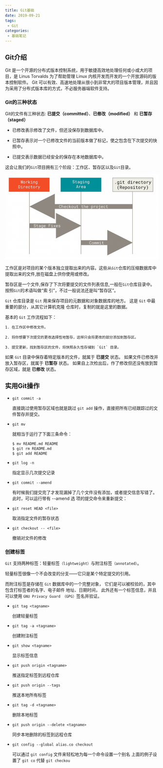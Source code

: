 ```yaml
---
title: Git基础
date: 2019-09-21
tags:
 - Git
categories:
 - 基础笔记
---
```


## Git介绍

Git 是一个开源的分布式版本控制系统，用于敏捷高效地处理任何或小或大的项目，是 Linus Torvalds 为了帮助管理 Linux 内核开发而开发的一个开放源码的版本控制软件。
Git 可以有效、高速地处理从很小到非常大的项目版本管理，并且因为采用了分布式版本库的方式，不必服务器端软件支持。

### Git的三种状态

Git的文件有三种状态: **已提交（committed）**、**已修改（modified）** 和 **已暂存（staged）**

* 已修改表示修改了文件，但还没保存到数据库中。

* 已暂存表示对一个已修改文件的当前版本做了标记，使之包含在下次提交的快照中。

* 已提交表示数据已经安全的保存在本地数据库中。

这会让我们的`Git`项目拥有三个阶段：工作区、暂存区以及`Git`目录。

![工作目录、暂存区域以及 Git 仓库](../../images/Git.png)

工作区是对项目的某个版本独立提取出来的内容。这些从`Git`仓库的压缩数据库中提取出来的文件,放在磁盘上供你使用或修改。

暂存区是一个文件,保存了下次将要提交的文件列表信息,一般在`Git`仓库目录中。按照`Git`的术语叫做“索 引”，不过一般说法还是叫“暂存区”。

`Git` 仓库目录是 `Git` 用来保存项目的元数据和对象数据库的地方。 这是 `Git` 中最重要的部分，从其它计算机克隆 仓库时，复制的就是这里的数据。

基本的 `Git` 工作流程如下：

    1. 在工作区中修改文件。

    2. 将你想要下次提交的更改选择性地暂存，这样只会将更改的部分添加到暂存区。 

    3. 提交更新，找到暂存区的文件，将快照永久性存储到 `Git` 目录。 

如果 `Git` 目录中保存着特定版本的文件，就属于 **已提交** 状态。 如果文件已修改并放入暂存区，就属于 **已暂存** 状态。 如果自上次检出后，作了修改但还没有放到暂存区域，就是 **已修改** 状态。

## 实用Git操作

* `git commit -a` 

    直接跳过使用暂存区域也就是跳过 `git add` 操作，直接把所有已经跟踪过的文件暂存并提交。

* `git mv`

    就相当于运行了下面三条命令： 
    ```shell
    $ mv README.md README 
    $ git rm README.md 
    $ git add README 
    ```
* `git log -n` 

    指定显示几次提交记录 

* `git commit --amend` 

    有时候我们提交完了才发现漏掉了几个文件没有添加，或者提交信息写错了。此时，可以运行带有 --amend 选 项的提交命令来重新提交： 

* `git reset HEAD <file>`

    取消指定文件的暂存状态

* `git checkout -- <file>`

    撤销对文件的修改

###  创建标签

`Git` 支持两种标签：轻量标签`（lightweight）`与附注标签`（annotated）`。 

轻量标签很像一个不会改变的分支——它只是某个特定提交的引用。 

而附注标签是存储在 `Git` 数据库中的一个完整对象， 它们是可以被校验的，其中包含打标签者的名字、电子邮件 地址、日期时间， 此外还有一个标签信息，并且可以使用 `GNU Privacy Guard （GPG）`签名并验证。

* `git tag <tagname>` 

    创建轻量标签

* `git tag -a <tagname>` 

    创建附注标签

* `git show <tagname>` 

    显示标签信息

* `git push origin <tagname>` 

    推送指定标签到远程仓库

* `git push origin --tags ` 

    推送本地所有标签

* `git tag -d <tagname>` 

    删除本地标签

* `git push origin --delete <tagname>` 

    同步本地删除的标签到远程仓库

* `git config --global alias.co checkout ` 

    可以通过 `git config` 文件来轻松地为每一个命令设置一个别名
    上面的例子设置了 `git co` 代替 `git checkou`
